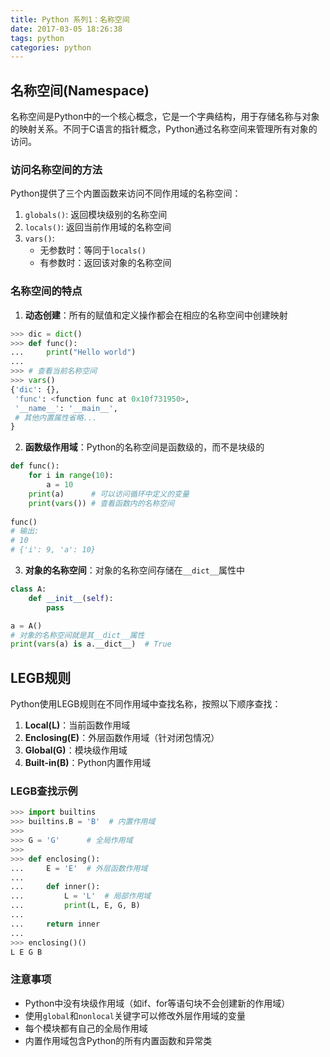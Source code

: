 ```yaml
---
title: Python 系列1：名称空间
date: 2017-03-05 18:26:38
tags: python
categories: python
---
```


## 名称空间(Namespace)

名称空间是Python中的一个核心概念，它是一个字典结构，用于存储名称与对象的映射关系。不同于C语言的指针概念，Python通过名称空间来管理所有对象的访问。

### 访问名称空间的方法

Python提供了三个内置函数来访问不同作用域的名称空间：

1. `globals()`: 返回模块级别的名称空间
2. `locals()`: 返回当前作用域的名称空间
3. `vars()`: 
   - 无参数时：等同于`locals()`
   - 有参数时：返回该对象的名称空间

### 名称空间的特点

1. **动态创建**：所有的赋值和定义操作都会在相应的名称空间中创建映射

```python
>>> dic = dict()
>>> def func():
...     print("Hello world")
...
>>> # 查看当前名称空间
>>> vars()
{'dic': {}, 
 'func': <function func at 0x10f731950>,
 '__name__': '__main__',
 # 其他内置属性省略...
}
```

2. **函数级作用域**：Python的名称空间是函数级的，而不是块级的

```python
def func():
    for i in range(10):
        a = 10
    print(a)      # 可以访问循环中定义的变量
    print(vars()) # 查看函数内的名称空间
    
func()
# 输出:
# 10
# {'i': 9, 'a': 10}
```

3. **对象的名称空间**：对象的名称空间存储在`__dict__`属性中

```python
class A:
    def __init__(self):
        pass

a = A()
# 对象的名称空间就是其__dict__属性
print(vars(a) is a.__dict__)  # True
```

## LEGB规则

Python使用LEGB规则在不同作用域中查找名称，按照以下顺序查找：

1. **Local(L)**：当前函数作用域
2. **Enclosing(E)**：外层函数作用域（针对闭包情况）
3. **Global(G)**：模块级作用域
4. **Built-in(B)**：Python内置作用域

### LEGB查找示例

```python
>>> import builtins
>>> builtins.B = 'B'  # 内置作用域
>>> 
>>> G = 'G'      # 全局作用域
>>> 
>>> def enclosing():
...     E = 'E'  # 外层函数作用域
...     
...     def inner():
...         L = 'L'  # 局部作用域
...         print(L, E, G, B)
...         
...     return inner
... 
>>> enclosing()()
L E G B
```

### 注意事项

- Python中没有块级作用域（如if、for等语句块不会创建新的作用域）
- 使用`global`和`nonlocal`关键字可以修改外层作用域的变量
- 每个模块都有自己的全局作用域
- 内置作用域包含Python的所有内置函数和异常类
